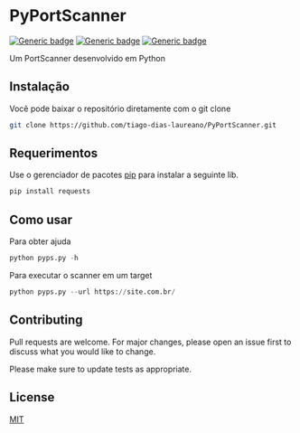 # PyPortScanner

[![Generic badge](https://img.shields.io/badge/build-passing-green.svg)](https://shields.io/)
[![Generic badge](https://img.shields.io/badge/python-2.6|3.x-yellow.svg)](https://shields.io/)
[![Generic badge](https://img.shields.io/badge/license-MIT-red.svg)](https://shields.io/)

Um PortScanner desenvolvido em Python

## Instalação

Você pode baixar o repositório diretamente com o git clone

```bash
git clone https://github.com/tiago-dias-laureano/PyPortScanner.git
```

## Requerimentos

Use o gerenciador de pacotes [pip](https://pip.pypa.io/en/stable/) para instalar a seguinte lib.

```bash
pip install requests
```

## Como usar

Para obter ajuda
```python
python pyps.py -h
```
Para executar o scanner em um target
```python
python pyps.py --url https://site.com.br/ 
```

## Contributing
Pull requests are welcome. For major changes, please open an issue first to discuss what you would like to change.

Please make sure to update tests as appropriate.

## License
[MIT](https://choosealicense.com/licenses/mit/)
